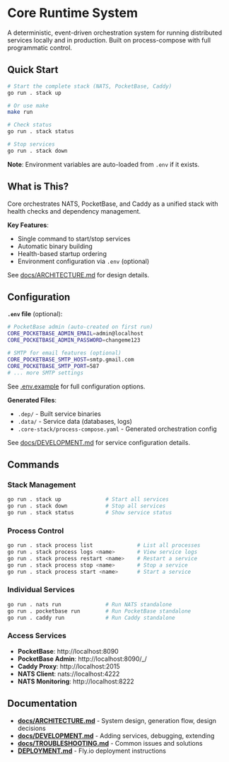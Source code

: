 # Core Runtime System

A deterministic, event-driven orchestration system for running distributed services locally and in production. Built on process-compose with full programmatic control.

## Quick Start

```bash
# Start the complete stack (NATS, PocketBase, Caddy)
go run . stack up

# Or use make
make run

# Check status
go run . stack status

# Stop services
go run . stack down
```

**Note**: Environment variables are auto-loaded from `.env` if it exists.

## What is This?

Core orchestrates NATS, PocketBase, and Caddy as a unified stack with health checks and dependency management.

**Key Features**:
- Single command to start/stop services
- Automatic binary building
- Health-based startup ordering
- Environment configuration via `.env` (optional)

See [docs/ARCHITECTURE.md](docs/ARCHITECTURE.md) for design details.

## Configuration

**`.env` file** (optional):
```bash
# PocketBase admin (auto-created on first run)
CORE_POCKETBASE_ADMIN_EMAIL=admin@localhost
CORE_POCKETBASE_ADMIN_PASSWORD=changeme123

# SMTP for email features (optional)
CORE_POCKETBASE_SMTP_HOST=smtp.gmail.com
CORE_POCKETBASE_SMTP_PORT=587
# ... more SMTP settings
```

See [.env.example](.env.example) for full configuration options.

**Generated Files**:
- `.dep/` - Built service binaries
- `.data/` - Service data (databases, logs)
- `.core-stack/process-compose.yaml` - Generated orchestration config

See [docs/DEVELOPMENT.md](docs/DEVELOPMENT.md) for service configuration details.

## Commands

### Stack Management
```bash
go run . stack up              # Start all services
go run . stack down            # Stop all services
go run . stack status          # Show service status
```

### Process Control
```bash
go run . stack process list              # List all processes
go run . stack process logs <name>       # View service logs
go run . stack process restart <name>    # Restart a service
go run . stack process stop <name>       # Stop a service
go run . stack process start <name>      # Start a service
```

### Individual Services
```bash
go run . nats run              # Run NATS standalone
go run . pocketbase run        # Run PocketBase standalone
go run . caddy run             # Run Caddy standalone
```

### Access Services
- **PocketBase**: http://localhost:8090
- **PocketBase Admin**: http://localhost:8090/_/
- **Caddy Proxy**: http://localhost:2015
- **NATS Client**: nats://localhost:4222
- **NATS Monitoring**: http://localhost:8222

## Documentation

- **[docs/ARCHITECTURE.md](docs/ARCHITECTURE.md)** - System design, generation flow, design decisions
- **[docs/DEVELOPMENT.md](docs/DEVELOPMENT.md)** - Adding services, debugging, extending
- **[docs/TROUBLESHOOTING.md](docs/TROUBLESHOOTING.md)** - Common issues and solutions
- **[DEPLOYMENT.md](DEPLOYMENT.md)** - Fly.io deployment instructions
